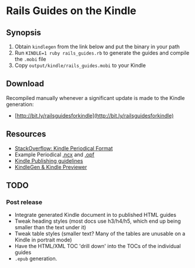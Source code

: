 # Rails Guides on the Kindle


## Synopsis

  1. Obtain `kindlegen` from the link below and put the binary in your path
  2. Run `KINDLE=1 ruby rails_guides.rb` to generate the guides and compile the `.mobi` file
  3. Copy `output/kindle/rails_guides.mobi` to your Kindle

## Download
  
Recompiled manually whenever a significant update is made to the Kindle generation:

  * [http://bit.ly/railsguidesforkindle](http://bit.ly/railsguidesforkindle)
  
## Resources

  * [StackOverflow: Kindle Periodical Format](http://stackoverflow.com/questions/5379565/kindle-periodical-format)
  * Example Periodical [.ncx](https://gist.github.com/808c971ed087b839d462) and [.opf](https://gist.github.com/d6349aa8488eca2ee6d0)
  * [Kindle Publishing guidelines](http://kindlegen.s3.amazonaws.com/AmazonKindlePublishingGuidelines.pdf)
  * [KindleGen & Kindle Previewer](http://www.amazon.com/gp/feature.html?ie=UTF8&docId=1000234621) 
  
## TODO
  
### Post release

  * Integrate generated Kindle document in to published HTML guides
  * Tweak heading styles (most docs use h3/h4/h5, which end up being smaller than the text under it)
  * Tweak table styles (smaller text? Many of the tables are unusable on a Kindle in portrait mode)
  * Have the HTML/XML TOC 'drill down' into the TOCs of the individual guides
  * `.epub` generation.
  
